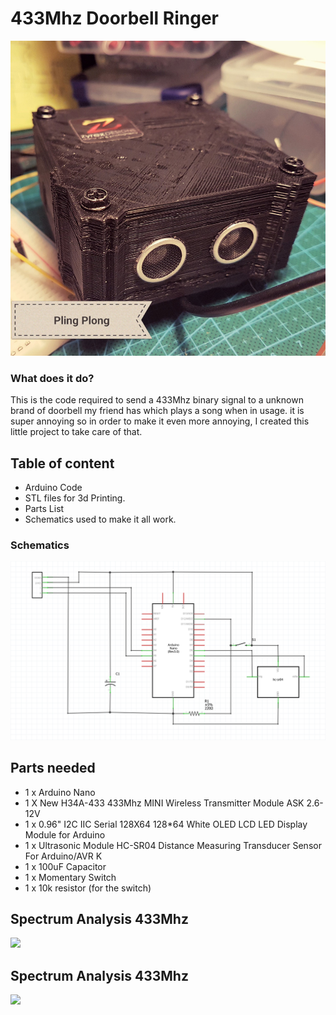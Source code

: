 # 433Mhz Doorbell Ringer
![](Photos/front-view.jpg)

### What does it do?
This is the code required to send a 433Mhz binary signal to a unknown brand
of doorbell my friend has which plays a song when in usage. it is super annoying
so in order to make it even more annoying, I created this little project to take care of that.

## Table of content
* Arduino Code
* STL files for 3d Printing.
* Parts List
* Schematics used to make it all work.

### Schematics
![](Photos/433mhz-schematics.png)

## Parts needed
* 1 x Arduino Nano
* 1 X New H34A-433 433Mhz MINI Wireless Transmitter Module ASK 2.6-12V
* 1 x 0.96" I2C IIC Serial 128X64 128*64 White OLED LCD LED Display Module for Arduino
* 1 x Ultrasonic Module HC-SR04 Distance Measuring Transducer Sensor For Arduino/AVR K
* 1 x 100uF Capacitor
* 1 x Momentary Switch
* 1 x 10k resistor (for the switch)

## Spectrum Analysis 433Mhz
![](Photos/Photos/spectrum-analysis-in-audacity.png)

## Spectrum Analysis 433Mhz
![](Photos/Photos/spectrum-analysis-in-audacity.png)
